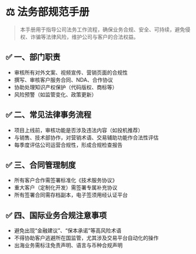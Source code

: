 # ⚖️ 法务部规范手册

> 本手册用于指导公司法务工作流程，确保业务合规、安全、可持续，避免侵权、诈骗等法律风险，维护公司与客户的合法权益。

## ✅ 一、部门职责

- 审核所有对外文案、视频宣传、营销页面的合规性
- 撰写、审核客户服务合同、NDA、合作协议
- 协助处理知识产权保护（代码版权、商标等）
- 风险预警（如监管变化、政策更新）

## ✅ 二、常见法律事务流程

- 项目上线前，审核功能是否涉及违法内容（如投机推荐）
- 与销售、技术部协作，对营销术语、交易辅助功能作合法性评估
- 每季度评估公司运营合规性，形成合规检查报告

## ✅ 三、合同管理制度

- 所有客户合作需签署标准化《技术服务协议》
- 重大客户（定制化开发）需签署专属补充协议
- 所有签署合同需存档副本，电子签须用经认证平台

## ✅ 四、国际业务合规注意事项

- 避免出现“金融建议”、“保本承诺”等高风险术语
- 不得协助客户逃避所在国监管，尤其涉及交易平台自动化的操作
- 出海业务需标注免责声明、语言与币种合规声明

